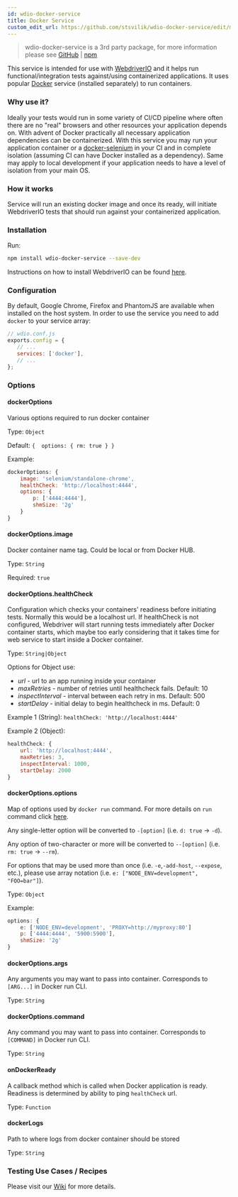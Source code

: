 ```yaml
---
id: wdio-docker-service
title: Docker Service
custom_edit_url: https://github.com/stsvilik/wdio-docker-service/edit/master/README.md
---
```


> wdio-docker-service is a 3rd party package, for more information please see [GitHub](https://github.com/stsvilik/wdio-docker-service) | [npm](https://www.npmjs.com/package/wdio-docker-service)

This service is intended for use with [WebdriverIO](http://webdriver.io/) and it helps run functional/integration tests 
against/using containerized applications. It uses popular [Docker](https://www.docker.com/) service (installed separately) to run containers.

### Why use it?
Ideally your tests would run in some variety of CI/CD pipeline where often there are no "real" browsers and other resources
your application depends on. With advent of Docker practically all necessary application dependencies can be containerized.
With this service you may run your application container or a [docker-selenium](https://github.com/SeleniumHQ/docker-selenium) in your CI and in complete isolation 
(assuming CI can have Docker installed as a dependency). Same may apply to local development if your application needs to have a level
of isolation from your main OS.

### How it works
Service will run an existing docker image and once its ready, will initiate WebdriverIO tests that should run against your containerized application.

### Installation

Run:

```bash
npm install wdio-docker-service --save-dev
```

Instructions on how to install WebdriverIO can be found [here](http://webdriver.io/guide/getstarted/install.html).

### Configuration
By default, Google Chrome, Firefox and PhantomJS are available when installed on the host system. 
In order to use the service you need to add `docker` to your service array:

```javascript
// wdio.conf.js
exports.config = {
   // ...
   services: ['docker'],
   // ...
};
```

### Options

#### dockerOptions
Various options required to run docker container

Type: `Object`

Default: `{ 
    options: {
        rm: true
    }
}`

Example:

```javascript
dockerOptions: {
    image: 'selenium/standalone-chrome',
    healthCheck: 'http://localhost:4444',
    options: {
        p: ['4444:4444'],
        shmSize: '2g'
    }
}
```

#### dockerOptions.image
Docker container name tag. Could be local or from Docker HUB.

Type: `String`

Required: `true`

#### dockerOptions.healthCheck
Configuration which checks your containers' readiness before initiating tests. Normally this would be a localhost url.
If healthCheck is not configured, Webdriver will start running tests immediately after Docker container starts, which
maybe too early considering that it takes time for web service to start inside a Docker container.

Type: `String|Object`

Options for Object use:
- *url* - url to an app running inside your container
- *maxRetries* - number of retries until healthcheck fails. Default: 10
- *inspectInterval* - interval between each retry in ms. Default: 500
- *startDelay* - initial delay to begin healthcheck in ms. Default: 0

Example 1 (String): `healthCheck: 'http://localhost:4444'`

Example 2 (Object):

```javascript
healthCheck: {
    url: 'http://localhost:4444',
    maxRetries: 3,
    inspectInterval: 1000,
    startDelay: 2000
}
```

#### dockerOptions.options
Map of options used by `docker run` command. For more details on `run` command click [here](https://docs.docker.com/edge/engine/reference/commandline/run/).

Any single-letter option will be converted to `-[option]` (i.e. `d: true` -> `-d`). 

Any option of two-character or more will
be converted to `--[option]` (i.e. `rm: true` -> `--rm`). 

For options that may be used more than once 
(i.e. `-e`,`-add-host`, `--expose`, etc.), please use array notation (i.e. `e: ["NODE_ENV=development", "FOO=bar"]`).

Type: `Object`

Example:

```javascript
options: {
    e: ['NODE_ENV=development', 'PROXY=http://myproxy:80']
    p: ['4444:4444', '5900:5900'],
    shmSize: '2g'
}
```

#### dockerOptions.args
Any arguments you may want to pass into container. Corresponds to `[ARG...]` in Docker run CLI.

Type: `String`

#### dockerOptions.command
Any command you may want to pass into container. Corresponds to `[COMMAND]` in Docker run CLI.

Type: `String`

#### onDockerReady
A callback method which is called when Docker application is ready. Readiness is determined by ability to ping `healthCheck` url.

Type: `Function`

#### dockerLogs
Path to where logs from docker container should be stored

Type: `String`

### Testing Use Cases / Recipes
Please visit our [Wiki](https://github.com/stsvilik/wdio-docker-service/wiki) for more details.
